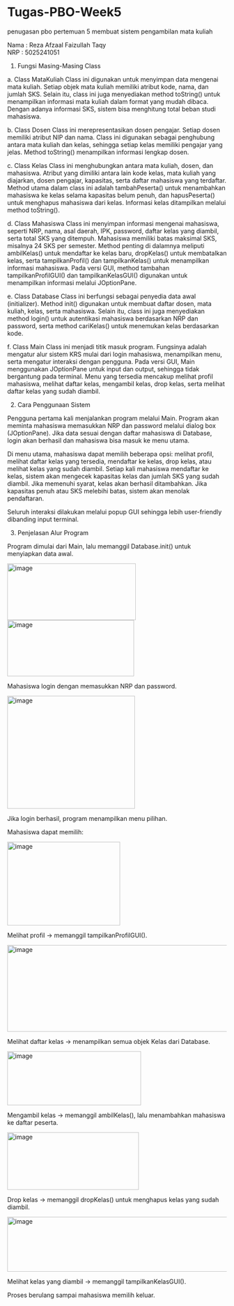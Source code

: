 # Tugas-PBO-Week5
penugasan pbo pertemuan 5 membuat sistem pengambilan mata kuliah

Nama : Reza Afzaal Faizullah Taqy <br>
NRP  : 5025241051 


1. Fungsi Masing-Masing Class

a. Class MataKuliah
Class ini digunakan untuk menyimpan data mengenai mata kuliah. Setiap objek mata kuliah memiliki atribut kode, nama, dan jumlah SKS. Selain itu, class ini juga menyediakan method toString() untuk menampilkan informasi mata kuliah dalam format yang mudah dibaca. Dengan adanya informasi SKS, sistem bisa menghitung total beban studi mahasiswa.

b. Class Dosen
Class ini merepresentasikan dosen pengajar. Setiap dosen memiliki atribut NIP dan nama. Class ini digunakan sebagai penghubung antara mata kuliah dan kelas, sehingga setiap kelas memiliki pengajar yang jelas. Method toString() menampilkan informasi lengkap dosen.

c. Class Kelas
Class ini menghubungkan antara mata kuliah, dosen, dan mahasiswa. Atribut yang dimiliki antara lain kode kelas, mata kuliah yang diajarkan, dosen pengajar, kapasitas, serta daftar mahasiswa yang terdaftar. Method utama dalam class ini adalah tambahPeserta() untuk menambahkan mahasiswa ke kelas selama kapasitas belum penuh, dan hapusPeserta() untuk menghapus mahasiswa dari kelas. Informasi kelas ditampilkan melalui method toString().

d. Class Mahasiswa
Class ini menyimpan informasi mengenai mahasiswa, seperti NRP, nama, asal daerah, IPK, password, daftar kelas yang diambil, serta total SKS yang ditempuh. Mahasiswa memiliki batas maksimal SKS, misalnya 24 SKS per semester. Method penting di dalamnya meliputi ambilKelas() untuk mendaftar ke kelas baru, dropKelas() untuk membatalkan kelas, serta tampilkanProfil() dan tampilkanKelas() untuk menampilkan informasi mahasiswa. Pada versi GUI, method tambahan tampilkanProfilGUI() dan tampilkanKelasGUI() digunakan untuk menampilkan informasi melalui JOptionPane.

e. Class Database
Class ini berfungsi sebagai penyedia data awal (initializer). Method init() digunakan untuk membuat daftar dosen, mata kuliah, kelas, serta mahasiswa. Selain itu, class ini juga menyediakan method login() untuk autentikasi mahasiswa berdasarkan NRP dan password, serta method cariKelas() untuk menemukan kelas berdasarkan kode.

f. Class Main
Class ini menjadi titik masuk program. Fungsinya adalah mengatur alur sistem KRS mulai dari login mahasiswa, menampilkan menu, serta mengatur interaksi dengan pengguna. Pada versi GUI, Main menggunakan JOptionPane untuk input dan output, sehingga tidak bergantung pada terminal. Menu yang tersedia mencakup melihat profil mahasiswa, melihat daftar kelas, mengambil kelas, drop kelas, serta melihat daftar kelas yang sudah diambil.

2. Cara Penggunaan Sistem

Pengguna pertama kali menjalankan program melalui Main. Program akan meminta mahasiswa memasukkan NRP dan password melalui dialog box (JOptionPane). Jika data sesuai dengan daftar mahasiswa di Database, login akan berhasil dan mahasiswa bisa masuk ke menu utama.

Di menu utama, mahasiswa dapat memilih beberapa opsi: melihat profil, melihat daftar kelas yang tersedia, mendaftar ke kelas, drop kelas, atau melihat kelas yang sudah diambil. Setiap kali mahasiswa mendaftar ke kelas, sistem akan mengecek kapasitas kelas dan jumlah SKS yang sudah diambil. Jika memenuhi syarat, kelas akan berhasil ditambahkan. Jika kapasitas penuh atau SKS melebihi batas, sistem akan menolak pendaftaran.

Seluruh interaksi dilakukan melalui popup GUI sehingga lebih user-friendly dibanding input terminal.

3. Penjelasan Alur Program

Program dimulai dari Main, lalu memanggil Database.init() untuk menyiapkan data awal.

<img width="295" height="130" alt="image" src="https://github.com/user-attachments/assets/583b5082-72e7-490a-8c21-894d82b49c29" />

<img width="291" height="129" alt="image" src="https://github.com/user-attachments/assets/383b9aaf-e4e4-4b36-9e35-c20555cc5a6c" />


Mahasiswa login dengan memasukkan NRP dan password.

<img width="293" height="259" alt="image" src="https://github.com/user-attachments/assets/95b43afb-390c-49cb-8134-f42e92fbf2b8" />


Jika login berhasil, program menampilkan menu pilihan.

Mahasiswa dapat memilih:

<img width="259" height="192" alt="image" src="https://github.com/user-attachments/assets/613c8adb-7c83-49e6-ab73-b2cbb230cf51" />


Melihat profil → memanggil tampilkanProfilGUI().

<img width="640" height="199" alt="image" src="https://github.com/user-attachments/assets/e9d0388f-5ff8-4235-97cb-f88be5a6fbc3" />


Melihat daftar kelas → menampilkan semua objek Kelas dari Database.

<img width="307" height="124" alt="image" src="https://github.com/user-attachments/assets/f80953c3-1774-471d-a0c7-168969389a30" />


Mengambil kelas → memanggil ambilKelas(), lalu menambahkan mahasiswa ke daftar peserta.

<img width="302" height="132" alt="image" src="https://github.com/user-attachments/assets/005c70bb-2aa2-4d4a-9a35-97e5a8548f66" />


Drop kelas → memanggil dropKelas() untuk menghapus kelas yang sudah diambil.

<img width="512" height="126" alt="image" src="https://github.com/user-attachments/assets/a9d8a863-e739-4cea-8819-31a2d3c490f7" />


Melihat kelas yang diambil → memanggil tampilkanKelasGUI().



Proses berulang sampai mahasiswa memilih keluar.
